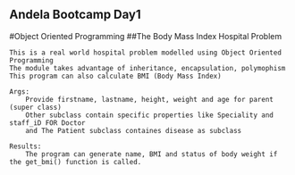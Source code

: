 ## Andela Bootcamp Day1

#Object Oriented Programming 
##The Body Mass Index Hospital Problem

	This is a real world hospital problem modelled using Object Oriented Programming
	The module takes advantage of inheritance, encapsulation, polymophism
	This program can also calculate BMI (Body Mass Index)

	Args:
		Provide firstname, lastname, height, weight and age for parent (super class)
		Other subclass contain specific properties like Speciality and staff_iD FOR Doctor
		and The Patient subclass containes disease as subclass

	Results:
	    The program can generate name, BMI and status of body weight if the get_bmi() function is called.

